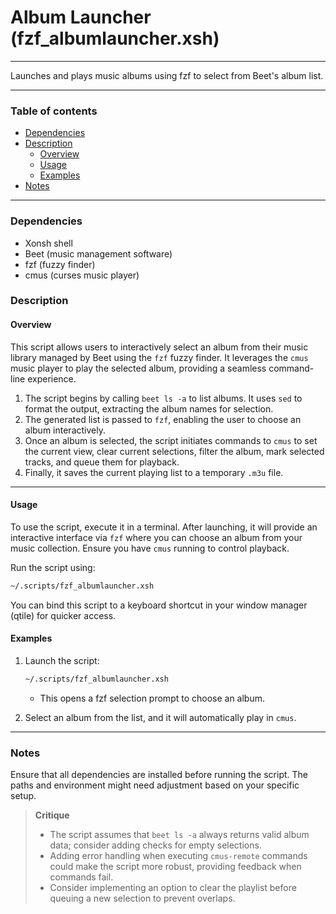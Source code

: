 # Album Launcher (fzf_albumlauncher.xsh)

---

Launches and plays music albums using fzf to select from Beet's album list.

---

### Table of contents

- [Dependencies](#dependencies)
- [Description](#description)
    - [Overview](#overview)
    - [Usage](#usage)
    - [Examples](#examples)
- [Notes](#notes)

---

<a name="dependencies" />

### Dependencies

- Xonsh shell
- Beet (music management software)
- fzf (fuzzy finder)
- cmus (curses music player)

<a name="description" />

### Description

<a name="overview" />

#### Overview

This script allows users to interactively select an album from their music library managed by Beet using the `fzf` fuzzy finder. It leverages the `cmus` music player to play the selected album, providing a seamless command-line experience.

1. The script begins by calling `beet ls -a` to list albums. It uses `sed` to format the output, extracting the album names for selection.
2. The generated list is passed to `fzf`, enabling the user to choose an album interactively.
3. Once an album is selected, the script initiates commands to `cmus` to set the current view, clear current selections, filter the album, mark selected tracks, and queue them for playback.
4. Finally, it saves the current playing list to a temporary `.m3u` file.

---

<a name="usage" />

#### Usage

To use the script, execute it in a terminal. After launching, it will provide an interactive interface via `fzf` where you can choose an album from your music collection. Ensure you have `cmus` running to control playback. 

Run the script using:
```bash
~/.scripts/fzf_albumlauncher.xsh
```

You can bind this script to a keyboard shortcut in your window manager (qtile) for quicker access.

<a name="examples" />

#### Examples

1. Launch the script:
   ```bash
   ~/.scripts/fzf_albumlauncher.xsh
   ```
   - This opens a fzf selection prompt to choose an album.
   
2. Select an album from the list, and it will automatically play in `cmus`.

---

<a name="notes" />

### Notes

Ensure that all dependencies are installed before running the script. The paths and environment might need adjustment based on your specific setup.

> **Critique**
> 
> - The script assumes that `beet ls -a` always returns valid album data; consider adding checks for empty selections.
> - Adding error handling when executing `cmus-remote` commands could make the script more robust, providing feedback when commands fail.
> - Consider implementing an option to clear the playlist before queuing a new selection to prevent overlaps.